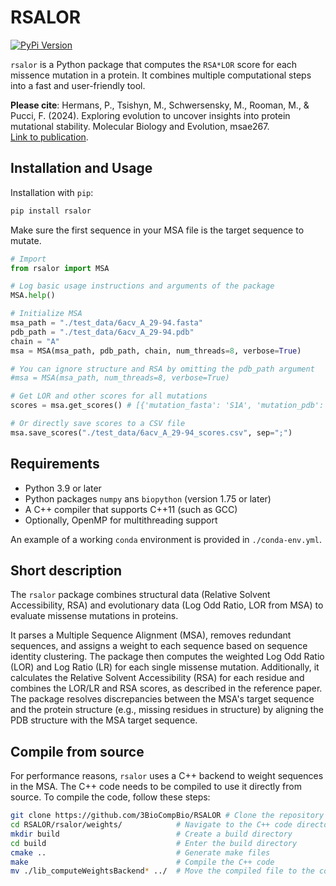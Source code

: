 
# RSALOR

[![PyPi Version](https://img.shields.io/pypi/v/rsalor.svg)](https://pypi.org/project/rsalor/)

`rsalor` is a Python package that computes the `RSA*LOR` score for each missence mutation in a protein. It combines multiple computational steps into a fast and user-friendly tool.

**Please cite**:
Hermans, P., Tsishyn, M., Schwersensky, M., Rooman, M., & Pucci, F. (2024). Exploring evolution to uncover insights into protein mutational stability. Molecular Biology and Evolution, msae267.  
[Link to publication](https://academic.oup.com/mbe/advance-article/doi/10.1093/molbev/msae267/7934942).

## Installation and Usage

Installation with `pip`:
```bash
pip install rsalor
```

Make sure the first sequence in your MSA file is the target sequence to mutate.  
```python
# Import
from rsalor import MSA

# Log basic usage instructions and arguments of the package
MSA.help()

# Initialize MSA
msa_path = "./test_data/6acv_A_29-94.fasta"
pdb_path = "./test_data/6acv_A_29-94.pdb"
chain = "A"
msa = MSA(msa_path, pdb_path, chain, num_threads=8, verbose=True)

# You can ignore structure and RSA by omitting the pdb_path argument
#msa = MSA(msa_path, num_threads=8, verbose=True)

# Get LOR and other scores for all mutations
scores = msa.get_scores() # [{'mutation_fasta': 'S1A', 'mutation_pdb': 'SA1A', 'RSA': 61.54, 'LOR': 5.05, ...}, ...]

# Or directly save scores to a CSV file
msa.save_scores("./test_data/6acv_A_29-94_scores.csv", sep=";")
```

## Requirements

- Python 3.9 or later
- Python packages `numpy` ans `biopython` (version 1.75 or later)
- A C++ compiler that supports C++11 (such as GCC)
- Optionally, OpenMP for multithreading support

An example of a working `conda` environment is provided in `./conda-env.yml`.

## Short description

The `rsalor` package combines structural data (Relative Solvent Accessibility, RSA) and evolutionary data (Log Odd Ratio, LOR from MSA) to evaluate missense mutations in proteins.

It parses a Multiple Sequence Alignment (MSA), removes redundant sequences, and assigns a weight to each sequence based on sequence identity clustering. The package then computes the weighted Log Odd Ratio (LOR) and Log Ratio (LR) for each single missense mutation. Additionally, it calculates the Relative Solvent Accessibility (RSA) for each residue and combines the LOR/LR and RSA scores, as described in the reference paper. The package resolves discrepancies between the MSA's target sequence and the protein structure (e.g., missing residues in structure) by aligning the PDB structure with the MSA target sequence.

## Compile from source

For performance reasons, `rsalor` uses a C++ backend to weight sequences in the MSA. The C++ code needs to be compiled to use it directly from source. To compile the code, follow these steps:
```bash
git clone https://github.com/3BioCompBio/RSALOR # Clone the repository
cd RSALOR/rsalor/weights/            # Navigate to the C++ code directory
mkdir build                          # Create a build directory
cd build                             # Enter the build directory
cmake ..                             # Generate make files
make                                 # Compile the C++ code
mv ./lib_computeWeightsBackend* ../  # Move the compiled file to the correct directory
```

